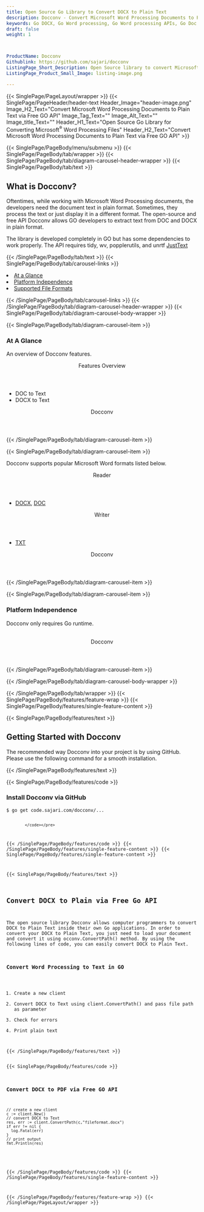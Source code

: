 ```yaml
---
title: Open Source Go Library to Convert DOCX to Plain Text
description: Docconv - Convert Microsoft Word Processing Documents to Plain Text via Free GO API
keywords: Go DOCX, Go Word processing, Go Word processing APIs, Go Doc API, Go .docx API, Go word library, create Word Documents, modify Word documents, add image to word files, Open Source JavaScript Libraries, Open Source Word processing, Open Source Go Library, Convert DOCX, DOCX to Plain Text
draft: false
weight: 1



ProductName: Docconv
Githublink: https://github.com/sajari/docconv
ListingPage_Short_Description: Open Source library to convert Microsoft Word documents to Plain Text via Free Go API.
ListingPage_Product_Small_Image: listing-image.png 

---
```


{{< SinglePage/PageLayout/wrapper >}}
{{< SinglePage/PageHeader/header-text
Header_Image="header-image.png"
Image_H2_Text="Convert Microsoft Word Processing Documents to Plain Text via Free GO API"
Image_Tag_Text=""
Image_Alt_Text=""
Image_title_Text=""
Header_H1_Text="Open Source Go Library for Converting Microsoft<sup>®</sup> Word Processing Files"
Header_H2_Text="Convert Microsoft Word Processing Documents to Plain Text via Free GO API" >}}

{{< SinglePage/PageBody/menu/submenu >}}
{{< SinglePage/PageBody/tab/wrapper >}}
{{< SinglePage/PageBody/tab/diagram-carousel-header-wrapper >}}
{{< SinglePage/PageBody/tab/text >}}



<h2 class="h2title">What is Docconv?</h2>
<p>Oftentimes, while working with Microsoft Word Processing documents, the developers need the document text in plain format. Sometimes, they process the text or just display it in a different format. The open-source and free API Docconv allows GO developers to extract text from DOC and DOCX in plain format.</p>
<p>The library is developed completely in GO but has some dependencies to work properly. The API requires tidy, wv, popplerutils, and unrtf <a href="https://github.com/JalfResi/justext">JustText</a></p>

{{< /SinglePage/PageBody/tab/text >}}
{{< SinglePage/PageBody/tab/carousel-links >}}

<li data-target="#diagramcarousel" data-slide-to="0"><a href="#">At a Glance</a></li>
<li data-target="#diagramcarousel" data-slide-to="2"><a href="#">Platform Independence</a></li>
<li data-target="#diagramcarousel" data-slide-to="1"><a class="activetab" href="#">Supported File Formats</a></li>


{{< /SinglePage/PageBody/tab/carousel-links >}}
{{< /SinglePage/PageBody/tab/diagram-carousel-header-wrapper >}}
{{< SinglePage/PageBody/tab/diagram-carousel-body-wrapper >}}

{{< SinglePage/PageBody/tab/diagram-carousel-item >}}
<h3>At A Glance</h3>
<p>An overview of Docconv features.</p>
<div class="diagram1 d1-poi">
<div class="d1-row">
<div class="d1-col d1-right"><header>Features Overview</header>
<ul>
<li>DOC to Text</li>
<li>DOCX to Text</li>
</ul>
</div>
</div>
<div class="d1-logo" style="border: none;"><header>Docconv</header><footer><small></small></footer></div>
<!--/logo--></div>
<!--/diagram1-->
{{< /SinglePage/PageBody/tab/diagram-carousel-item >}}

{{< SinglePage/PageBody/tab/diagram-carousel-item >}}
<p>Docconv supports popular Microsoft Word formats listed below.</p>
<div class="diagram1 d2 d1-poi">
<div class="d1-row">
<div class="d1-col d1-left"><header><i class="fa fa-arrows-v"> </i> Reader</header>
<ul>
<li><a href="https://docs.fileformat.com/word-processing/docx/">DOCX</a>, <a href="https://docs.fileformat.com/word-processing/doc/">DOC</a></li>
</ul>
</div>
<!--/left-->
<div class="d1-col d1-right"><header><i class="fa fa-arrows-v"> </i>Writer</header>
<ul>
<li><a href="https://docs.fileformat.com/word-processing/txt/">TXT</a></li>
</ul>
</div>
<!--/right--></div>
<!--/row-->
<div class="d1-logo" style="border: none;"><header>Docconv</header><footer><small></small></footer></div>
<!--/logo--></div>
<!--/diagram2-->
{{< /SinglePage/PageBody/tab/diagram-carousel-item >}}

{{< SinglePage/PageBody/tab/diagram-carousel-item >}}
<h3>Platform Independence</h3>
<p>Docconv only requires Go runtime.</p>
<div class="diagram1 d1-poi">
<div class="d1-row">
<div class="d1-col d1-right"> </div>
<!--/left-->
<div class="d1-col d1-right"> </div>
<!--/right--></div>
<!--/row-->
<div class="d1-logo" style="border: none;"><br><header>Docconv</header><footer><small></small></footer></div>
<!--/logo--></div>
<!--/diagram2 -->
{{< /SinglePage/PageBody/tab/diagram-carousel-item >}}

{{< /SinglePage/PageBody/tab/diagram-carousel-body-wrapper >}}

{{< /SinglePage/PageBody/tab/wrapper >}}
{{< SinglePage/PageBody/features/feature-wrap >}}
{{< SinglePage/PageBody/features/single-feature-content >}}

{{< SinglePage/PageBody/features/text >}}
<h2 class="h2title">Getting Started with Docconv</h2>
<p>The recommended way Docconv into your project is by using GitHub. Please use the following command for a smooth installation.</p>
{{< /SinglePage/PageBody/features/text >}}

{{< SinglePage/PageBody/features/code >}}
<h3>Install Docconv via GitHub</h3>
<pre><code class="html">$ go get code.sajari.com/docconv/...

            </code></pre>


{{< /SinglePage/PageBody/features/code >}}
{{< /SinglePage/PageBody/features/single-feature-content >}}
{{< SinglePage/PageBody/features/single-feature-content >}}

{{< SinglePage/PageBody/features/text >}}
<h2 class="h2title">Convert DOCX to Plain via Free Go API</h2>
<p>The open source library Docconv allows computer programmers to convert DOCX to Plain Text inside their own Go applications. In order to convert your DOCX to Plain Text, you just need to load your document and convert it using occonv.ConvertPath() method. By using the following lines of code, you can easily convert DOCX to Plain Text.</p>
<h3>Convert Word Processing to Text in GO</h3>
<ol>
<li>Create a new client</li>
<li>Convert DOCX to Text using client.ConvertPath() and pass file path as parameter</li>
<li>Check for errors</li>
<li>Print plain text</li>
</ol>
{{< /SinglePage/PageBody/features/text >}}

{{< SinglePage/PageBody/features/code >}}
<h3>Convert DOCX to PDF via Free GO API</h3>
<pre><code class="go">// create a new client
c := client.New()
// convert DOCX to Text
res, err := client.ConvertPath(c,"fileformat.docx")
if err != nil {
  log.Fatal(err)
}
// print output
fmt.Println(res)
            </code></pre>


{{< /SinglePage/PageBody/features/code >}}
{{< /SinglePage/PageBody/features/single-feature-content >}}

{{< /SinglePage/PageBody/features/feature-wrap >}}
{{< /SinglePage/PageLayout/wrapper >}}